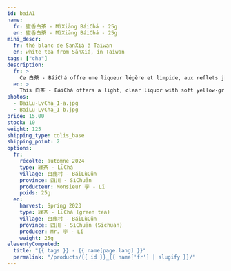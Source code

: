 ```yaml
---
id: baiA1
name:
  fr: 蜜香白茶 - MìXiāng BáiChá - 25g
  en: 蜜香白茶 - MìXiāng BáiChá - 25g
mini_descr:
  fr: thé blanc de SānXiá à Taïwan
  en: white tea from SānXiá, in Taiwan
tags: ["cha"]
description:
  fr: >
    Ce 白茶 - BáiChá offre une liqueur légère et limpide, aux reflets jaune-vert. Sa texture est douce, presque soyeuse, son goût tendre, avec une finale florale, subtilement miellée. Un thé rafraîchissant, clair, qui laisse en bouche une impression de calme et de lumière. Il est issu du cultivar endémique<!--more-->  青心柑仔 - QīngXīn GānZǎi, propre aux montagnes de 三峽 - SānXiá, au nord de 臺灣 - TáiWān. Il est cultivé par la famille de mon professeur de 氣功 - QìGōng, Maître 李 - Lǐ, dans la maison des aînés. Là, depuis trois générations, les gestes du thé sont transmis avec respect et simplicité, au rythme des saisons. Un thé né d’un lieu, d’un lien, et d’une mémoire vivante.
  en: >
    This 白茶 - BáiChá offers a light, clear liquor with soft yellow-green hues. Its texture is smooth and delicate, its taste tender, with a gentle floral sweetness and a hint of honey. A refreshing tea, bright and subtle, that leaves a quiet clarity on the palate. It is made from the endemic cultivar<!--more-->  青心柑仔 - QīngXīn GānZǎi, native to the mountains of 三峽 - SānXiá, in northern 臺灣 - TáiWān. It is grown by the family of my 氣功 - QìGōng teacher, Master 李 - Lǐ, in their ancestral home. There, for three generations, the gestures of tea have been passed down simply, with care, in rhythm with the seasons. A tea born of place, of lineage, and of a living memory.
photos:
  - BaiLu-LvCha_1-a.jpg
  - BaiLu-LvCha_1-b.jpg
price: 15.00
stock: 10
weight: 125
shipping_type: colis_base
shipping_point: 2
options:
  fr:
    récolte: automne 2024
    type: 綠茶 - LǜChá
    village: 白鹿村 - BáiLùCūn
    province: 四川 - SìChuān
    producteur: Monsieur 李 - Lǐ
    poids: 25g
  en:
    harvest: Spring 2023
    type: 綠茶 - LǜChá (green tea)
    village: 白鹿村 - BáiLùCūn
    province: 四川 - SìChuān (Sichuan)
    producer: Mr. 李 - Lǐ
    weight: 25g
eleventyComputed:
  title: "{{ tags }} - {{ name[page.lang] }}"
  permalink: "/products/{{ id }}_{{ name['fr'] | slugify }}/"
---
```

